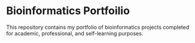 # Bioinformatics Portfoilio
This repository contains my portfolio of bioinformatics projects completed for academic, professional, and self-learning purposes.

